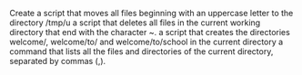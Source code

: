 Create a script that moves all files beginning with an uppercase letter to the directory /tmp/u
a script that deletes all files in the current working directory that end with the character ~.
a script that creates the directories welcome/, welcome/to/ and welcome/to/school in the current directory
a command that lists all the files and directories of the current directory, separated by commas (,).

